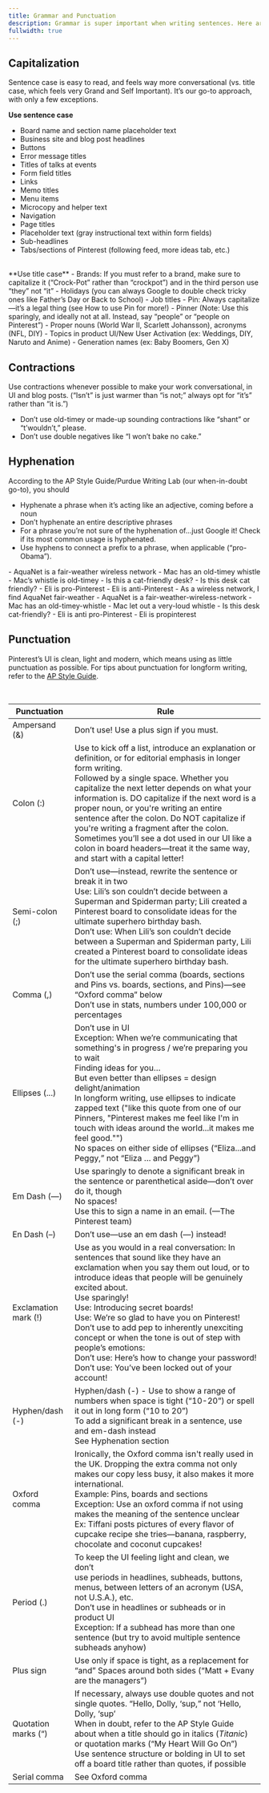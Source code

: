 ```yaml
---
title: Grammar and Punctuation
description: Grammar is super important when writing sentences. Here are a few guidelines we recommend you follow
fullwidth: true
---
```



## Capitalization
Sentence case is easy to read, and feels way more conversational (vs. title case, which feels very Grand and Self Important). It’s our go-to approach, with only a few exceptions.

**Use sentence case**
- Board name and section name placeholder text
- Business site and blog post headlines
- Buttons
- Error message titles
- Titles of talks at events 
- Form field titles
- Links
- Memo titles
- Menu items
- Microcopy and helper text
- Navigation 
- Page titles
- Placeholder text (gray instructional text within form fields)
- Sub-headlines
- Tabs/sections of Pinterest (following feed, more ideas tab, etc.)
<br/>
**Use title case**
- Brands: If you must refer to a brand, make sure to capitalize it (“Crock-Pot” rather than “crockpot”) and in the third person use “they” not “it”
- Holidays (you can always Google to double check tricky ones like Father’s Day or Back to School)
- Job titles
- Pin: Always capitalize—it’s a legal thing (see How to use Pin for more!)
- Pinner (Note: Use this sparingly, and ideally not at all. Instead, say “people” or “people on Pinterest”) 
- Proper nouns (World War II, Scarlett Johansson), acronyms (NFL, DIY)
- Topics in product UI/New User Activation (ex: Weddings, DIY, Naruto and Anime)
- Generation names (ex: Baby Boomers, Gen X)


## Contractions

Use contractions whenever possible to make your work conversational, in UI and blog posts. (“Isn’t” is just warmer than “is not;” always opt for “it’s” rather than “it is.”) 
- Don’t use old-timey or made-up sounding contractions like “shant” or “t’wouldn’t,” please.
- Don’t use double negatives like “I won’t bake no cake.”

## Hyphenation
According to the AP Style Guide/Purdue Writing Lab (our when-in-doubt go-to), you should
- Hyphenate a phrase when it’s acting like an adjective, coming before a noun 
- Don’t hyphenate an entire descriptive phrases 
- For a phrase you’re not sure of the hyphenation of...just Google it! Check if its most common usage is hyphenated.
- Use hyphens to connect a prefix to a phrase, when applicable (“pro-Obama”).

<TwoCol>
  <Group>
    <Do title="Do examples" />
      - AquaNet is a fair-weather wireless network
      - Mac has an old-timey whistle
      - Mac’s whistle is old-timey
      - Is this a cat-friendly desk?
      - Is this desk cat friendly?
      - Eli is pro-Pinterest
      - Eli is anti-Pinterest
  </Group>
  <Group>
  <Dont title="Don't examples" />
     - As a wireless network, I find AquaNet fair-weather
     - AquaNet is a fair-weather-wireless-network
     - Mac has an old-timey-whistle
     - Mac let out a very-loud whistle
     - Is this desk cat-friendly?
     - Eli is anti pro-Pinterest
     - Eli is propinterest
  </Group>
</TwoCol>

## Punctuation

Pinterest’s UI is clean, light and modern, which means using as little punctuation as possible. For tips about punctuation for longform writing, refer to the [AP Style Guide](https://owl.purdue.edu/owl/subject_specific_writing/journalism_and_journalistic_writing/ap_style.html).

<br/>

| Punctuation              | Rule                                                                                                                                                                                                                                                                                                                                                                                                                                                                                                                                     |
|----------------------|------------------------------------------------------------------------------------------------------------------------------------------------------------------------------------------------------------------------------------------------------------------------------------------------------------------------------------------------------------------------------------------------------------------------------------------------------------------------------------------------------------------------------------------|
| Ampersand (&)        | Don’t use! Use a plus sign if you must.                                                                                                                                                                                                                                                                                                                                                                                                                                                                                                  |
| Colon (:)            | Use to kick off a list, introduce an explanation or definition, or for editorial emphasis in longer form writing. <br/>Followed by a single space. Whether you capitalize the next letter depends on what your information is. DO capitalize if the next word is a proper noun, or you're writing an entire sentence after the colon. Do NOT capitalize if you're writing a fragment after the colon. <br/>Sometimes you’ll see a dot used in our UI like a colon in board headers—treat it the same way, and start with a capital letter! |
| Semi-colon (;)       | Don’t use—instead, rewrite the sentence or break it in two <br/>Use: Lili’s son couldn’t decide between a Superman and Spiderman party; Lili created a Pinterest board to consolidate ideas for the ultimate superhero birthday bash. <br/>Don’t use: When Lili’s son couldn’t decide between a Superman and Spiderman party, Lili created a Pinterest board to consolidate ideas for the ultimate superhero birthday bash.                                                                                                                |
| Comma (,)            | Don’t use the serial comma (boards, sections and Pins vs. boards, sections, and Pins)—see “Oxford comma” below<br/>Don’t use in stats, numbers under 100,000 or percentages                                                                                                                                                                                                                                                                                                                                                               |
| Ellipses (...)       | Don’t use in UI<br/>Exception: When we’re communicating that something's in progress / we’re preparing you to wait<br/>Finding ideas for you…<br/>But even better than ellipses = design delight/animation<br/>In longform writing, use ellipses to indicate zapped text ("like this quote from one of our Pinners, "Pinterest makes me feel like I'm in touch with ideas around the world...it makes me feel good."")<br/>No spaces on either side of ellipses (“Eliza...and Peggy,” not “Eliza … and Peggy”)                                |
| Em Dash (—)          | Use sparingly to denote a significant break in the sentence or parenthetical aside—don’t over do it, though<br/>No spaces!<br/>Use this to sign a name in an email. (—The Pinterest team)                                                                                                                                                                                                                                                                                                                                                  |
| En Dash (–)          | Don’t use—use an em dash (—) instead!                                                                                                                                                                                                                                                                                                                                                                                                                                                                                                    |
| Exclamation mark (!) | Use as you would in a real conversation: In sentences that sound like they have an exclamation when you say them out loud, or to introduce ideas that people will be genuinely excited about. <br/>Use sparingly! <br/>Use: Introducing secret boards! <br/>Use: We’re so glad to have you on Pinterest!<br/>Don’t use to add pep to inherently unexciting concept or when the tone is out of step with people’s emotions: <br/>Don’t use: Here’s how to change your password! <br/>Don’t use: You’ve been locked out of your account!         |
| Hyphen/dash (-)      | Hyphen/dash (-) - Use to show a range of numbers when space is tight (“10-20”) or spell it out in long form (“10 to 20”)<br/>To add a significant break in a sentence, use and em-dash instead<br/>See Hyphenation section                                                                                                                                                                                                                                                                                                                 |
| Oxford comma         | Ironically, the Oxford comma isn't really used in the UK. Dropping the extra comma not only makes our copy less busy, it also makes it more international.<br/>Example: Pins, boards and sections<br/>Exception: Use an oxford comma if not using makes the meaning of the sentence unclear <br/>Ex: Tiffani posts pictures of every flavor of cupcake recipe she tries—banana, raspberry, chocolate and coconut cupcakes!                                                                                                                  |
| Period (.)           | To keep the UI feeling light and clean, we <br/>don’t <br/>use periods in headlines, subheads, buttons, menus, between letters of an acronym (USA, not U.S.A.), etc. <br/>Don’t use in headlines or subheads or in product UI<br/>Exception: If a subhead has more than one sentence (but try to avoid multiple sentence subheads anyhow)                                                                                                                                                                                                    |
| Plus sign            | Use only if space is tight, as a replacement for “and” Spaces around both sides (“Matt + Evany are the managers”)                                                                                                                                                                                                                                                                                                                                                                                                                        |
| Quotation marks (“)  | If necessary, always use double quotes and not single quotes. “Hello, Dolly, ‘sup,” not ‘Hello, Dolly, ‘sup’<br/>When in doubt, refer to the AP Style Guide about when a title should go in italics (*Titanic*) or quotation marks (“My Heart Will Go On”)<br/>Use sentence structure or bolding in UI to set off a board title rather than quotes, if possible                                                                                                                                                                            |
| Serial comma         | See Oxford comma                                                                                                                                                                                                                                                                                                                                                                                                                                                                                                                         |
